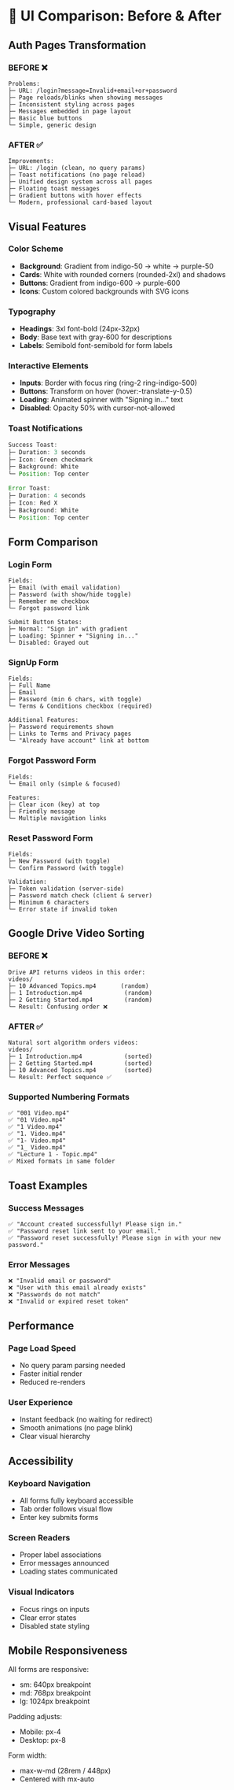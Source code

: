 # 🎨 UI Comparison: Before & After

## Auth Pages Transformation

### BEFORE ❌

```
Problems:
├─ URL: /login?message=Invalid+email+or+password
├─ Page reloads/blinks when showing messages
├─ Inconsistent styling across pages
├─ Messages embedded in page layout
├─ Basic blue buttons
└─ Simple, generic design
```

### AFTER ✅

```
Improvements:
├─ URL: /login (clean, no query params)
├─ Toast notifications (no page reload)
├─ Unified design system across all pages
├─ Floating toast messages
├─ Gradient buttons with hover effects
└─ Modern, professional card-based layout
```

## Visual Features

### Color Scheme

- **Background**: Gradient from indigo-50 → white → purple-50
- **Cards**: White with rounded corners (rounded-2xl) and shadows
- **Buttons**: Gradient from indigo-600 → purple-600
- **Icons**: Custom colored backgrounds with SVG icons

### Typography

- **Headings**: 3xl font-bold (24px-32px)
- **Body**: Base text with gray-600 for descriptions
- **Labels**: Semibold font-semibold for form labels

### Interactive Elements

- **Inputs**: Border with focus ring (ring-2 ring-indigo-500)
- **Buttons**: Transform on hover (hover:-translate-y-0.5)
- **Loading**: Animated spinner with "Signing in..." text
- **Disabled**: Opacity 50% with cursor-not-allowed

### Toast Notifications

```javascript
Success Toast:
├─ Duration: 3 seconds
├─ Icon: Green checkmark
├─ Background: White
└─ Position: Top center

Error Toast:
├─ Duration: 4 seconds
├─ Icon: Red X
├─ Background: White
└─ Position: Top center
```

## Form Comparison

### Login Form

```
Fields:
├─ Email (with email validation)
├─ Password (with show/hide toggle)
├─ Remember me checkbox
└─ Forgot password link

Submit Button States:
├─ Normal: "Sign in" with gradient
├─ Loading: Spinner + "Signing in..."
└─ Disabled: Grayed out
```

### SignUp Form

```
Fields:
├─ Full Name
├─ Email
├─ Password (min 6 chars, with toggle)
└─ Terms & Conditions checkbox (required)

Additional Features:
├─ Password requirements shown
├─ Links to Terms and Privacy pages
└─ "Already have account" link at bottom
```

### Forgot Password Form

```
Fields:
└─ Email only (simple & focused)

Features:
├─ Clear icon (key) at top
├─ Friendly message
└─ Multiple navigation links
```

### Reset Password Form

```
Fields:
├─ New Password (with toggle)
└─ Confirm Password (with toggle)

Validation:
├─ Token validation (server-side)
├─ Password match check (client & server)
├─ Minimum 6 characters
└─ Error state if invalid token
```

## Google Drive Video Sorting

### BEFORE ❌

```
Drive API returns videos in this order:
videos/
├─ 10 Advanced Topics.mp4       (random)
├─ 1 Introduction.mp4            (random)
├─ 2 Getting Started.mp4         (random)
└─ Result: Confusing order ❌
```

### AFTER ✅

```
Natural sort algorithm orders videos:
videos/
├─ 1 Introduction.mp4            (sorted)
├─ 2 Getting Started.mp4         (sorted)
├─ 10 Advanced Topics.mp4        (sorted)
└─ Result: Perfect sequence ✅
```

### Supported Numbering Formats

```
✅ "001 Video.mp4"
✅ "01 Video.mp4"
✅ "1 Video.mp4"
✅ "1. Video.mp4"
✅ "1- Video.mp4"
✅ "1_ Video.mp4"
✅ "Lecture 1 - Topic.mp4"
✅ Mixed formats in same folder
```

## Toast Examples

### Success Messages

```
✅ "Account created successfully! Please sign in."
✅ "Password reset link sent to your email."
✅ "Password reset successfully! Please sign in with your new password."
```

### Error Messages

```
❌ "Invalid email or password"
❌ "User with this email already exists"
❌ "Passwords do not match"
❌ "Invalid or expired reset token"
```

## Performance

### Page Load Speed

- No query param parsing needed
- Faster initial render
- Reduced re-renders

### User Experience

- Instant feedback (no waiting for redirect)
- Smooth animations (no page blink)
- Clear visual hierarchy

## Accessibility

### Keyboard Navigation

- All forms fully keyboard accessible
- Tab order follows visual flow
- Enter key submits forms

### Screen Readers

- Proper label associations
- Error messages announced
- Loading states communicated

### Visual Indicators

- Focus rings on inputs
- Clear error states
- Disabled state styling

## Mobile Responsiveness

All forms are responsive:

- sm: 640px breakpoint
- md: 768px breakpoint
- lg: 1024px breakpoint

Padding adjusts:

- Mobile: px-4
- Desktop: px-8

Form width:

- max-w-md (28rem / 448px)
- Centered with mx-auto
